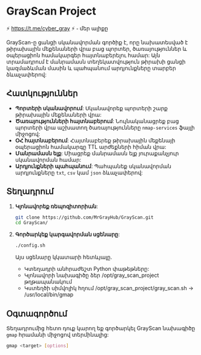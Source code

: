 # GrayScan Project


⚡ https://t.me/cyber_gray ⚡ ֊ մեր ալիքը

GrayScan-ը ցանցի սկանավորման գործիք է, որը նախատեսված է թիրախային մեքենաների վրա բաց պորտեր, ծառայություններ և օպերացիոն համակարգեր հայտնաբերելու համար: Այն տրամադրում է մանրամասն տեղեկատվություն թիրախի ցանցի կազմաձևման մասին և պահպանում արդյունքները տարբեր ձևաչափերով:

## Հատկություններ

- **Պորտերի սկանավորում**: Սկանավորեք պորտերի շարք թիրախային մեքենաների վրա:
- **Ծառայությունների հայտնաբերում**: Նույնականացրեք բաց պորտերի վրա աշխատող ծառայությունները `nmap-services` ֆայլի միջոցով:
- **ՕՀ հայտնաբերում**: Հայտնաբերեք թիրախային մեքենայի օպերացիոն համակարգը TTL արժեքների հիման վրա:
- **Մանրամասն ելք**: Միացրեք մանրամասն ելք յուրաքանչյուր սկանավորման համար:
- **Արդյունքների պահպանում**: Պահպանեք սկանավորման արդյունքները `txt`, `csv` կամ `json` ձևաչափերով:

## Տեղադրում

1. **Կլոնավորեք ռեպոզիտորիան**:
    ```bash
    git clone https://github.com/MrGrayHub/GrayScan.git
    cd GrayScan/
    ```

2. **Գործարկեք կարգավորման սցենարը**:
    ```bash
    ./config.sh
    ```

    Այս սցենարը կկատարի հետևյալը.
    - Կտեղադրի անհրաժեշտ Python փաթեթները:
    - Կլոնավորի նախագիծը ձեր /opt/gray_scan_project թղթապանակում
    - Կստեղծի սիմվոլիկ հղում /opt/gray_scan_project/gray_scan.sh -> /usr/local/bin/gmap

## Օգտագործում

Տեղադրումից հետո դուք կարող եք գործարկել GrayScan նախագիծը `gmap` հրամանի միջոցով տերմինալից:

```bash
gmap <target> [options]
```
